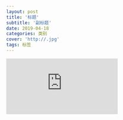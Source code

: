 ```yaml
---
layout: post
title: '标题'
subtitle: '副标题'
date: 2019-04-18
categories: 类别
cover: 'http://.jpg'
tags: 标签
---
```



<iframe frameborder="0" src="http://z52c.com/2048/" allowFullScreen="true"></iframe>
